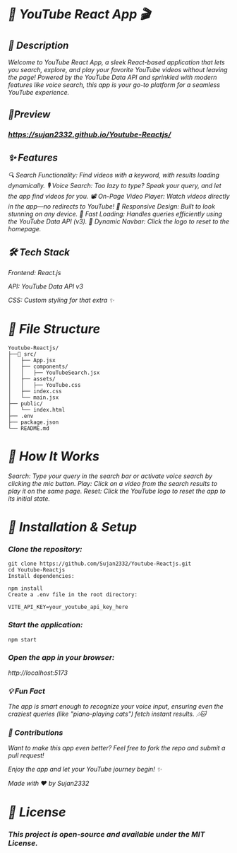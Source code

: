 # *🎥 YouTube React App 🎬*

## *🚀 Description*

*Welcome to YouTube React App, a sleek React-based application that lets you search, explore, and play your favorite YouTube videos without leaving the page! Powered by the YouTube Data API and sprinkled with modern features like voice search, this app is your go-to platform for a seamless YouTube experience.*

## *🤩Preview*

### *https://sujan2332.github.io/Youtube-Reactjs/*

## *✨ Features*

*🔍 Search Functionality: Find videos with a keyword, with results loading dynamically.
🎙️ Voice Search: Too lazy to type? Speak your query, and let the app find videos for you.
📽️ On-Page Video Player: Watch videos directly in the app—no redirects to YouTube!
🌟 Responsive Design: Built to look stunning on any device.
🚀 Fast Loading: Handles queries efficiently using the YouTube Data API (v3).
🔄 Dynamic Navbar: Click the logo to reset to the homepage.*

## *🛠️ Tech Stack*

*Frontend: React.js*

*API: YouTube Data API v3*

*CSS: Custom styling for that extra ✨*

# *📂 File Structure*

```
Youtube-Reactjs/
├──📁 src/
│   ├── App.jsx
│   ├── components/
│   │   ├── YouTubeSearch.jsx
│   ├── assets/
│   │   ├── YouTube.css
│   ├── index.css
│   └── main.jsx
├── public/
│   └── index.html
├── .env
├── package.json
└── README.md
```

# *🎤 How It Works*

*Search: Type your query in the search bar or activate voice search by clicking the mic button.
Play: Click on a video from the search results to play it on the same page.
Reset: Click the YouTube logo to reset the app to its initial state.*

# *🔧 Installation & Setup*

### *Clone the repository:*

```
git clone https://github.com/Sujan2332/Youtube-Reactjs.git  
cd Youtube-Reactjs  
Install dependencies:
```

```
npm install  
Create a .env file in the root directory:
```

```
VITE_API_KEY=your_youtube_api_key_here
```

### *Start the application:*

```
npm start  
```

### *Open the app in your browser:*

*http://localhost:5173*

### *💡 Fun Fact*

*The app is smart enough to recognize your voice input, ensuring even the craziest queries (like "piano-playing cats") fetch instant results. 🎶🐱*

### *🤝 Contributions*

*Want to make this app even better? Feel free to fork the repo and submit a pull request!*

*Enjoy the app and let your YouTube journey begin! ✨*

*Made with ❤️ by Sujan2332*

# *📜 License*
### *This project is open-source and available under the MIT License.*
